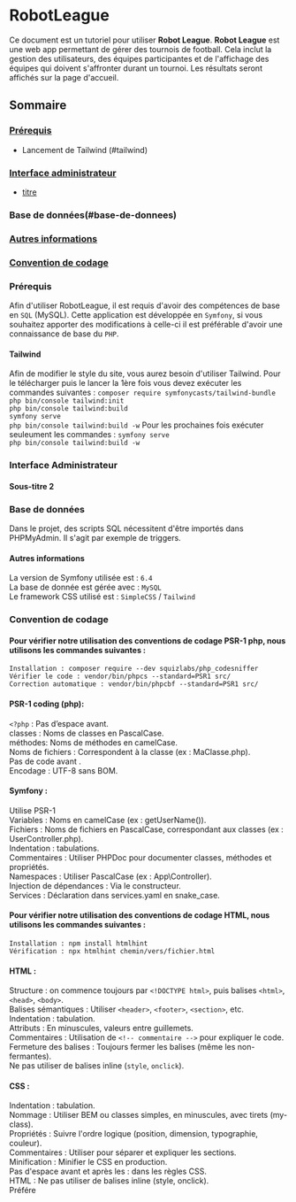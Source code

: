 # RobotLeague

Ce document est un tutoriel pour utiliser **Robot League**.
**Robot League** est une web app permettant de gérer des tournois de football.
Cela inclut la gestion des utilisateurs, des équipes participantes et de l'affichage des équipes qui doivent s'affronter durant un tournoi. Les résultats seront affichés sur la page d'accueil.

## Sommaire
### [Prérequis](#prérequis)  
- Lancement de Tailwind (#tailwind)
### [Interface administrateur](#interface-administrateur)  
- [titre](#sous-titre-2)
### Base de données(#base-de-donnees)
### [Autres informations](#autres-informations)
### [Convention de codage](#convention-de-codage)


### Prérequis

Afin d'utiliser RobotLeague, il est requis d'avoir des compétences de base en `SQL` (MySQL). Cette application est développée en `Symfony`, si vous souhaitez apporter des modifications à celle-ci il est préférable d'avoir une connaissance de base du `PHP`.
#### Tailwind
Afin de modifier le style du site, vous aurez besoin d'utiliser Tailwind. 
Pour le télécharger puis le lancer la 1ère fois vous devez exécuter les commandes suivantes : 
`composer require symfonycasts/tailwind-bundle`   
`php bin/console tailwind:init`  
`php bin/console tailwind:build`   
`symfony serve`   
`php bin/console tailwind:build -w`
Pour les prochaines fois exécuter seuleument les commandes :
`symfony serve`   
`php bin/console tailwind:build -w`

### Interface Administrateur
#### Sous-titre 2


### Base de données
Dans le projet, des scripts SQL nécessitent d'être importés dans PHPMyAdmin. 
Il s'agit par exemple de triggers.


#### Autres informations
La version de Symfony utilisée est : `6.4`  
La base de donnée est gérée avec : `MySQL`  
Le framework CSS utilisé est : `SimpleCSS` / `Tailwind`

### Convention de codage 

#### Pour vérifier notre utilisation des conventions de codage PSR-1 php, nous utilisons les commandes suivantes : 

    Installation : composer require --dev squizlabs/php_codesniffer  
    Vérifier le code : vendor/bin/phpcs --standard=PSR1 src/  
    Correction automatique : vendor/bin/phpcbf --standard=PSR1 src/  

#### PSR-1 coding (php): 

`<?php` : Pas d’espace avant.  
classes : Noms de classes en PascalCase.  
méthodes: Noms de méthodes en camelCase.  
Noms de fichiers : Correspondent à la classe (ex : MaClasse.php).  
Pas de code avant <?php ni après ?>.  
Encodage : UTF-8 sans BOM.  

#### Symfony : 

Utilise PSR-1  
Variables : Noms en camelCase (ex : getUserName()).  
Fichiers : Noms de fichiers en PascalCase, correspondant aux classes (ex : UserController.php).  
Indentation : tabulations.  
Commentaires : Utiliser PHPDoc pour documenter classes, méthodes et propriétés.  
Namespaces : Utiliser PascalCase (ex : App\Controller).  
Injection de dépendances : Via le constructeur.  
Services : Déclaration dans services.yaml en snake_case.  

#### Pour vérifier notre utilisation des conventions de codage HTML, nous utilisons les commandes suivantes : 

    Installation : npm install htmlhint  
    Vérification : npx htmlhint chemin/vers/fichier.html  

#### HTML : 

Structure : on commence toujours par `<!DOCTYPE html>`, puis balises `<html>`, `<head>`, `<body>`.  
Balises sémantiques : Utiliser `<header>`, `<footer>`, `<section>`, etc.  
Indentation : tabulation.  
Attributs : En minuscules, valeurs entre guillemets.  
Commentaires : Utilisation de `<!-- commentaire -->` pour expliquer le code.  
Fermeture des balises : Toujours fermer les balises (même les non-fermantes).  
Ne pas utiliser de balises inline (`style`, `onclick`).  

#### CSS : 

Indentation : tabulation.  
Nommage : Utiliser BEM ou classes simples, en minuscules, avec tirets (my-class).  
Propriétés : Suivre l'ordre logique (position, dimension, typographie, couleur).  
Commentaires : Utiliser pour séparer et expliquer les sections.  
Minification : Minifier le CSS en production.  
Pas d'espace avant et après les : dans les règles CSS.  
HTML : Ne pas utiliser de balises inline (style, onclick).  
Préfére



